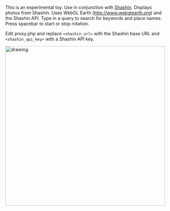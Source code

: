 This is an experimental toy. Use in conjunction with [Shashin](https://github.com/MichaelYagi/shashin). Displays photos from Shashin. Uses WebGL Earth (http://www.webglearth.org) and the Shashin API. 
Type in a query to search for keywords and place names. Press spacebar to start or stop rotation.

Edit proxy.php and replace ```<shashin_url>``` with the Shashin base URL and ```<shashin_api_key>``` with a Shashin API key.

<img src="https://michaelyagi.github.io/images/earthfeed.png" alt="drawing" width="500"/>
